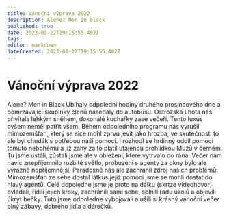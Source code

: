 ```yaml
---
title: Vánoční výprava 2022
description: Alone? Men in black
published: true
date: 2023-01-22T19:15:55.402Z
tags: 
editor: markdown
dateCreated: 2023-01-22T19:15:55.402Z
---
```


# Vánoční výprava 2022

Alone? Men in Black
Ubíhaly odpolední hodiny druhého prosincového dne a pomrzávající skupinky členů nasedaly do autobusu. Ostrožská Lhota nás přivítala lehkým sněhem, dokonalé kuchařky zase večeří. 
Tento luxus ovšem neměl patřit všem. Během odpoledního programu nás vyrušil mimozemšťan, který se sice mohl zprvu jevit jako hrozba, ve skutečnosti to ale byl chudák s potřebou naší pomoci. I rozhodl se hrdinný oddíl pomoci tomuto nebohému a již záhy za to platil utajenou prohlídkou Mužů v černém. Tu jsme ustáli, zůstali jsme ale v obležení, které vytrvalo do rána. Večer nám navíc znepříjemnilo rozbité světlo, probuzení s agenty za okny bylo ale výrazně nepříjemnější. 
Paradoxně nás ale zachránil zdroj našich problémů. Mimozemšťan ze sebe dostal látkus jejíž pomocí jsme se mohli dostat do hlavy agentů. Celé dopoledne jsme je proto na dálku (skrtze videohovor) ovládali, řídili jejich kroky, zachránili sami sebe, splnili řadu úkolů a objevili úkryt bečky. Tuto jsme odpoledne vybojovali a užili si krásný vánoční večer plný zábavy, dobrého jídla a dárečků.